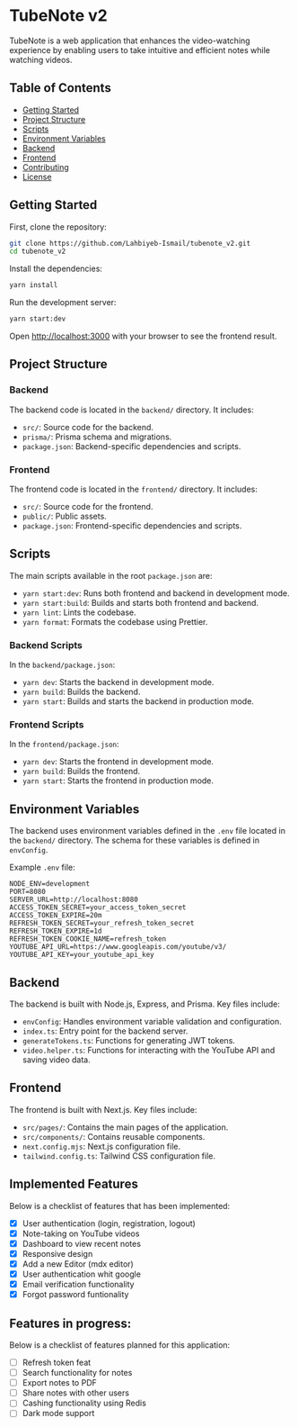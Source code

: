 # TubeNote v2

TubeNote is a web application that enhances the video-watching experience by enabling users to take intuitive and efficient notes while watching videos.

## Table of Contents

- [Getting Started](#getting-started)
- [Project Structure](#project-structure)
- [Scripts](#scripts)
- [Environment Variables](#environment-variables)
- [Backend](#backend)
- [Frontend](#frontend)
- [Contributing](#contributing)
- [License](#license)

## Getting Started

First, clone the repository:

```sh
git clone https://github.com/Lahbiyeb-Ismail/tubenote_v2.git
cd tubenote_v2
```

Install the dependencies:

```sh
yarn install
```

Run the development server:

```sh
yarn start:dev
```

Open [http://localhost:3000](http://localhost:3000) with your browser to see the frontend result.

## Project Structure

### Backend

The backend code is located in the `backend/` directory. It includes:

- `src/`: Source code for the backend.
- `prisma/`: Prisma schema and migrations.
- `package.json`: Backend-specific dependencies and scripts.

### Frontend

The frontend code is located in the `frontend/` directory. It includes:

- `src/`: Source code for the frontend.
- `public/`: Public assets.
- `package.json`: Frontend-specific dependencies and scripts.

## Scripts

The main scripts available in the root `package.json` are:

- `yarn start:dev`: Runs both frontend and backend in development mode.
- `yarn start:build`: Builds and starts both frontend and backend.
- `yarn lint`: Lints the codebase.
- `yarn format`: Formats the codebase using Prettier.

### Backend Scripts

In the `backend/package.json`:

- `yarn dev`: Starts the backend in development mode.
- `yarn build`: Builds the backend.
- `yarn start`: Builds and starts the backend in production mode.

### Frontend Scripts

In the `frontend/package.json`:

- `yarn dev`: Starts the frontend in development mode.
- `yarn build`: Builds the frontend.
- `yarn start`: Starts the frontend in production mode.

## Environment Variables

The backend uses environment variables defined in the `.env` file located in the `backend/` directory. The schema for these variables is defined in `envConfig`.

Example `.env` file:

```env
NODE_ENV=development
PORT=8080
SERVER_URL=http://localhost:8080
ACCESS_TOKEN_SECRET=your_access_token_secret
ACCESS_TOKEN_EXPIRE=20m
REFRESH_TOKEN_SECRET=your_refresh_token_secret
REFRESH_TOKEN_EXPIRE=1d
REFRESH_TOKEN_COOKIE_NAME=refresh_token
YOUTUBE_API_URL=https://www.googleapis.com/youtube/v3/
YOUTUBE_API_KEY=your_youtube_api_key
```

## Backend

The backend is built with Node.js, Express, and Prisma. Key files include:

- `envConfig`: Handles environment variable validation and configuration.
- `index.ts`: Entry point for the backend server.
- `generateTokens.ts`: Functions for generating JWT tokens.
- `video.helper.ts`: Functions for interacting with the YouTube API and saving video data.

## Frontend

The frontend is built with Next.js. Key files include:

- `src/pages/`: Contains the main pages of the application.
- `src/components/`: Contains reusable components.
- `next.config.mjs`: Next.js configuration file.
- `tailwind.config.ts`: Tailwind CSS configuration file.

## Implemented Features

Below is a checklist of features that has been implemented:

- [x] User authentication (login, registration, logout)
- [x] Note-taking on YouTube videos
- [x] Dashboard to view recent notes
- [x] Responsive design
- [x] Add a new Editor (mdx editor)
- [x] User authentication whit google
- [x] Email verification functionality
- [x] Forgot password funtionality

## Features in progress:

Below is a checklist of features planned for this application:

- [ ] Refresh token feat
- [ ] Search functionality for notes
- [ ] Export notes to PDF
- [ ] Share notes with other users
- [ ] Cashing functionality using Redis
- [ ] Dark mode support
